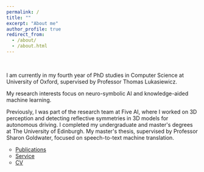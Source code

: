 ```yaml
---
permalink: /
title: ""
excerpt: "About me"
author_profile: true
redirect_from: 
  - /about/
  - /about.html
---
```


<!--- 
<p align="center">
  <img src="https://raw.githubusercontent.com/mihaela-stoian/mihaela-stoian.github.io/main/images/profile/background_profile.jpg" alt="Photo" style="width: 690px;"/> 
</p>
-->

<br>

I am currently in my fourth year of PhD studies in Computer Science at University of Oxford, supervised by Professor Thomas Lukasiewicz.

My research interests focus on neuro-symbolic AI and knowledge-aided machine learning.

Previously, I was part of the research team at Five AI, where I worked on 3D perception and detecting reflective symmetries in 3D models for autonomous driving. 
I completed my undergraduate and master's degrees at The University of Edinburgh. 
My master's thesis, supervised by Professor Sharon Goldwater, focused on speech-to-text machine translation.

<style>
ul {
list-style-type: circle;
}
</style>

* [Publications](https://mihaela-stoian.github.io/publications/)
* [Service](https://mihaela-stoian.github.io/service/)
* [CV](https://mihaela-stoian.github.io/cv/) 




